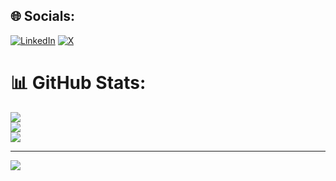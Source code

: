 
## 🌐 Socials:
[![LinkedIn](https://img.shields.io/badge/LinkedIn-%230077B5.svg?logo=linkedin&logoColor=white)](https://linkedin.com/in/vijaykolar) [![X](https://img.shields.io/badge/X-black.svg?logo=X&logoColor=white)](https://x.com/_vkolar) 
# 📊 GitHub Stats:
![](https://github-readme-stats.vercel.app/api?username=vijaykolar&theme=darcula&hide_border=false&include_all_commits=true&count_private=true)<br/>
![](https://github-readme-streak-stats.herokuapp.com/?user=vijaykolar&theme=darcula&hide_border=false)<br/>
![](https://github-readme-stats.vercel.app/api/top-langs/?username=vijaykolar&theme=darcula&hide_border=false&include_all_commits=true&count_private=true&layout=compact)

---
[![](https://visitcount.itsvg.in/api?id=vijaykolar&icon=0&color=0)](https://visitcount.itsvg.in)

<!-- Proudly created with GPRM ( https://gprm.itsvg.in ) -->
